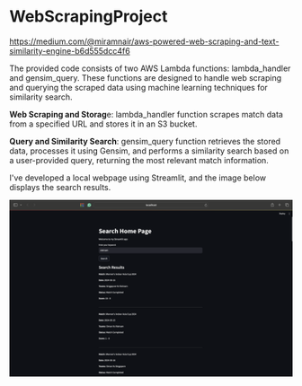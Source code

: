 # WebScrapingProject

https://medium.com/@miramnair/aws-powered-web-scraping-and-text-similarity-engine-b6d555dcc4f6

The provided code consists of two AWS Lambda functions: lambda_handler and gensim_query. These functions are designed to handle web scraping and querying the scraped data using machine learning techniques for similarity search.

**Web Scraping and Storag**e: lambda_handler function scrapes match data from a specified URL and stores it in an S3 bucket.

**Query and Similarity Search**: gensim_query function retrieves the stored data, processes it using Gensim, and performs a similarity search based on a user-provided query, returning the most relevant match information.


I've developed a local webpage using Streamlit, and the image below displays the search results. 


![alt text](image.png)
